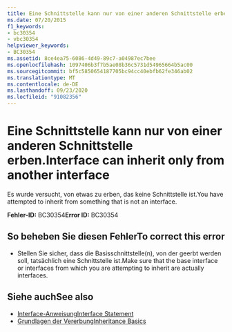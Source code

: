```yaml
---
title: Eine Schnittstelle kann nur von einer anderen Schnittstelle erben.
ms.date: 07/20/2015
f1_keywords:
- bc30354
- vbc30354
helpviewer_keywords:
- BC30354
ms.assetid: 8ce4ea75-6086-4d49-89c7-a04987ec7bee
ms.openlocfilehash: 1097406b3f7b5ae08b36c5731d54965664b5ac00
ms.sourcegitcommit: bf5c5850654187705bc94cc40ebfb62fe346ab02
ms.translationtype: MT
ms.contentlocale: de-DE
ms.lasthandoff: 09/23/2020
ms.locfileid: "91082356"
---
```

# <a name="interface-can-inherit-only-from-another-interface"></a><span data-ttu-id="4f1ce-102">Eine Schnittstelle kann nur von einer anderen Schnittstelle erben.</span><span class="sxs-lookup"><span data-stu-id="4f1ce-102">Interface can inherit only from another interface</span></span>

<span data-ttu-id="4f1ce-103">Es wurde versucht, von etwas zu erben, das keine Schnittstelle ist.</span><span class="sxs-lookup"><span data-stu-id="4f1ce-103">You have attempted to inherit from something that is not an interface.</span></span>  
  
 <span data-ttu-id="4f1ce-104">**Fehler-ID:** BC30354</span><span class="sxs-lookup"><span data-stu-id="4f1ce-104">**Error ID:** BC30354</span></span>  
  
## <a name="to-correct-this-error"></a><span data-ttu-id="4f1ce-105">So beheben Sie diesen Fehler</span><span class="sxs-lookup"><span data-stu-id="4f1ce-105">To correct this error</span></span>  
  
- <span data-ttu-id="4f1ce-106">Stellen Sie sicher, dass die Basisschnittstelle(n), von der geerbt werden soll, tatsächlich eine Schnittstelle ist.</span><span class="sxs-lookup"><span data-stu-id="4f1ce-106">Make sure that the base interface or interfaces from which you are attempting to inherit are actually interfaces.</span></span>  
  
## <a name="see-also"></a><span data-ttu-id="4f1ce-107">Siehe auch</span><span class="sxs-lookup"><span data-stu-id="4f1ce-107">See also</span></span>

- [<span data-ttu-id="4f1ce-108">Interface-Anweisung</span><span class="sxs-lookup"><span data-stu-id="4f1ce-108">Interface Statement</span></span>](../language-reference/statements/interface-statement.md)
- [<span data-ttu-id="4f1ce-109">Grundlagen der Vererbung</span><span class="sxs-lookup"><span data-stu-id="4f1ce-109">Inheritance Basics</span></span>](../programming-guide/language-features/objects-and-classes/inheritance-basics.md)
